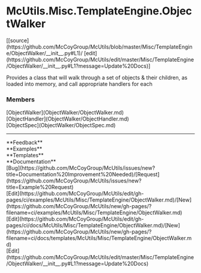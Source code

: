 # <a id="McUtils.Misc.TemplateEngine.ObjectWalker">McUtils.Misc.TemplateEngine.ObjectWalker</a> 
<div class="docs-source-link" markdown="1">
[[source](https://github.com/McCoyGroup/McUtils/blob/master/Misc/TemplateEngine/ObjectWalker/__init__.py#L1)/
[edit](https://github.com/McCoyGroup/McUtils/edit/master/Misc/TemplateEngine/ObjectWalker/__init__.py#L1?message=Update%20Docs)]
</div>
    
Provides a class that will walk through a set of objects & their children, as loaded into memory,
and call appropriate handlers for each

### Members
<div class="container alert alert-secondary bg-light">
  <div class="row">
   <div class="col" markdown="1">
[ObjectWalker](ObjectWalker/ObjectWalker.md)   
</div>
   <div class="col" markdown="1">
[ObjectHandler](ObjectWalker/ObjectHandler.md)   
</div>
   <div class="col" markdown="1">
[ObjectSpec](ObjectWalker/ObjectSpec.md)   
</div>
</div>
  <div class="row">
   <div class="col" markdown="1">
   
</div>
   <div class="col" markdown="1">
   
</div>
   <div class="col" markdown="1">
   
</div>
</div>
</div>













---


<div markdown="1" class="text-secondary">
<div class="container">
  <div class="row">
   <div class="col" markdown="1">
**Feedback**   
</div>
   <div class="col" markdown="1">
**Examples**   
</div>
   <div class="col" markdown="1">
**Templates**   
</div>
   <div class="col" markdown="1">
**Documentation**   
</div>
   <div class="col" markdown="1">
   
</div>
   <div class="col" markdown="1">
   
</div>
   <div class="col" markdown="1">
   
</div>
</div>
  <div class="row">
   <div class="col" markdown="1">
[Bug](https://github.com/McCoyGroup/McUtils/issues/new?title=Documentation%20Improvement%20Needed)/[Request](https://github.com/McCoyGroup/McUtils/issues/new?title=Example%20Request)   
</div>
   <div class="col" markdown="1">
[Edit](https://github.com/McCoyGroup/McUtils/edit/gh-pages/ci/examples/McUtils/Misc/TemplateEngine/ObjectWalker.md)/[New](https://github.com/McCoyGroup/McUtils/new/gh-pages/?filename=ci/examples/McUtils/Misc/TemplateEngine/ObjectWalker.md)   
</div>
   <div class="col" markdown="1">
[Edit](https://github.com/McCoyGroup/McUtils/edit/gh-pages/ci/docs/McUtils/Misc/TemplateEngine/ObjectWalker.md)/[New](https://github.com/McCoyGroup/McUtils/new/gh-pages/?filename=ci/docs/templates/McUtils/Misc/TemplateEngine/ObjectWalker.md)   
</div>
   <div class="col" markdown="1">
[Edit](https://github.com/McCoyGroup/McUtils/edit/master/Misc/TemplateEngine/ObjectWalker/__init__.py#L1?message=Update%20Docs)   
</div>
   <div class="col" markdown="1">
   
</div>
   <div class="col" markdown="1">
   
</div>
   <div class="col" markdown="1">
   
</div>
</div>
</div>
</div>